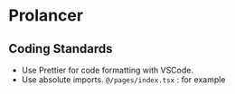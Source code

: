 # Prolancer


## Coding Standards
- Use Prettier for code formatting with VSCode.
- Use absolute imports. `@/pages/index.tsx` : for example